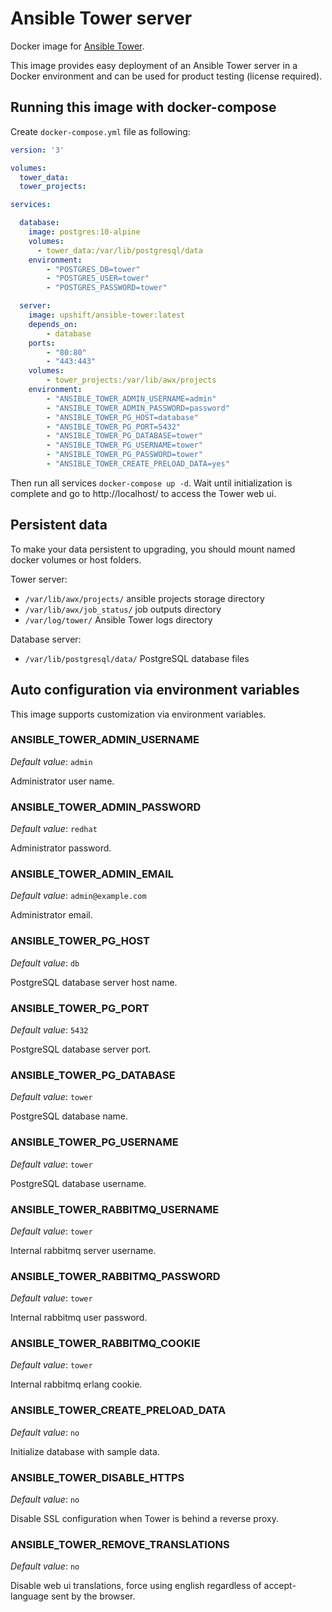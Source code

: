 # Ansible Tower server

Docker image for [Ansible Tower](https://www.ansible.com/products/tower).

This image provides easy deployment of an Ansible Tower server in a Docker environment and can be used for product testing (license required).

## Running this image with docker-compose

Create `docker-compose.yml` file as following:

```yml
version: '3'

volumes:
  tower_data:
  tower_projects:

services:

  database:
    image: postgres:10-alpine
    volumes:
      - tower_data:/var/lib/postgresql/data
    environment:
        - "POSTGRES_DB=tower"
        - "POSTGRES_USER=tower"
        - "POSTGRES_PASSWORD=tower"

  server:
    image: upshift/ansible-tower:latest
    depends_on:
        - database
    ports:
        - "80:80"
        - "443:443"
    volumes:
        - tower_projects:/var/lib/awx/projects
    environment:
        - "ANSIBLE_TOWER_ADMIN_USERNAME=admin"
        - "ANSIBLE_TOWER_ADMIN_PASSWORD=password"
        - "ANSIBLE_TOWER_PG_HOST=database"
        - "ANSIBLE_TOWER_PG_PORT=5432"
        - "ANSIBLE_TOWER_PG_DATABASE=tower"
        - "ANSIBLE_TOWER_PG_USERNAME=tower"
        - "ANSIBLE_TOWER_PG_PASSWORD=tower"
        - "ANSIBLE_TOWER_CREATE_PRELOAD_DATA=yes"
```

Then run all services `docker-compose up -d`. Wait until initialization is complete and go to http://localhost/ to access the Tower web ui.

## Persistent data

To make your data persistent to upgrading, you should mount named docker volumes or host folders.

Tower server:
- `/var/lib/awx/projects/` ansible projects storage directory
- `/var/lib/awx/job_status/` job outputs directory
- `/var/log/tower/` Ansible Tower logs directory

Database server:
- `/var/lib/postgresql/data/` PostgreSQL database files

## Auto configuration via environment variables

This image supports customization via environment variables.

### ANSIBLE_TOWER_ADMIN_USERNAME

*Default value*: `admin`

Administrator user name.

### ANSIBLE_TOWER_ADMIN_PASSWORD

*Default value*: `redhat`

Administrator password.

### ANSIBLE_TOWER_ADMIN_EMAIL

*Default value*: `admin@example.com`

Administrator email.

### ANSIBLE_TOWER_PG_HOST

*Default value*: `db`

PostgreSQL database server host name.

### ANSIBLE_TOWER_PG_PORT

*Default value*: `5432`

PostgreSQL database server port.

### ANSIBLE_TOWER_PG_DATABASE

*Default value*: `tower`

PostgreSQL database name.

### ANSIBLE_TOWER_PG_USERNAME

*Default value*: `tower`

PostgreSQL database username.

### ANSIBLE_TOWER_RABBITMQ_USERNAME

*Default value*: `tower`

Internal rabbitmq server username.

### ANSIBLE_TOWER_RABBITMQ_PASSWORD

*Default value*: `tower`

Internal rabbitmq user password.

### ANSIBLE_TOWER_RABBITMQ_COOKIE

*Default value*: `tower`

Internal rabbitmq erlang cookie.

### ANSIBLE_TOWER_CREATE_PRELOAD_DATA

*Default value*: `no`

Initialize database with sample data.

### ANSIBLE_TOWER_DISABLE_HTTPS

*Default value*: `no`

Disable SSL configuration when Tower is behind a reverse proxy.

### ANSIBLE_TOWER_REMOVE_TRANSLATIONS

*Default value*: `no`

Disable web ui translations, force using english regardless of accept-language sent by the browser.
